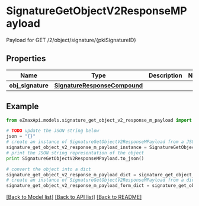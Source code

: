 # SignatureGetObjectV2ResponseMPayload

Payload for GET /2/object/signature/{pkiSignatureID}

## Properties

Name | Type | Description | Notes
------------ | ------------- | ------------- | -------------
**obj_signature** | [**SignatureResponseCompound**](SignatureResponseCompound.md) |  | 

## Example

```python
from eZmaxApi.models.signature_get_object_v2_response_m_payload import SignatureGetObjectV2ResponseMPayload

# TODO update the JSON string below
json = "{}"
# create an instance of SignatureGetObjectV2ResponseMPayload from a JSON string
signature_get_object_v2_response_m_payload_instance = SignatureGetObjectV2ResponseMPayload.from_json(json)
# print the JSON string representation of the object
print SignatureGetObjectV2ResponseMPayload.to_json()

# convert the object into a dict
signature_get_object_v2_response_m_payload_dict = signature_get_object_v2_response_m_payload_instance.to_dict()
# create an instance of SignatureGetObjectV2ResponseMPayload from a dict
signature_get_object_v2_response_m_payload_form_dict = signature_get_object_v2_response_m_payload.from_dict(signature_get_object_v2_response_m_payload_dict)
```
[[Back to Model list]](../README.md#documentation-for-models) [[Back to API list]](../README.md#documentation-for-api-endpoints) [[Back to README]](../README.md)


